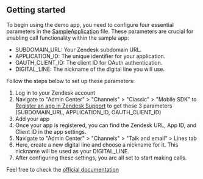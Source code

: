 ## Getting started

To begin using the demo app, you need to configure four essential parameters in the [SampleApplication](https://github.com/zendesk/android_sdk_demo_apps/blob/master/talk_sample/src/main/java/com/zendesk/talk/sample/SampleApplication.kt) file. These parameters are crucial for enabling call functionality within the sample app:

- SUBDOMAIN_URL: Your Zendesk subdomain URL.
- APPLICATION_ID: The unique identifier for your application.
- OAUTH_CLIENT_ID: The client ID for OAuth authentication.
- DIGITAL_LINE: The nickname of the digital line you will use.

Follow the steps below to set up these parameters:

1. Log in to your Zendesk account
2. Navigate to "Admin Center" > "Channels" > "Classic" > "Mobile SDK" to [Register an app in Zendesk Support](https://developer.zendesk.com/documentation/classic-web-widget-sdks/talk-sdk/android/getting_started/#registering-your-app-in-zendesk-support) to get these 3 parameters (SUBDOMAIN_URL, APPLICATION_ID, OAUTH_CLIENT_ID)
3. Add your app
4. Once your app is registered, you can find the Zendesk URL, App ID, and Client ID in the app settings.
5. Navigate to "Admin Center" > "Channels" > "Talk and email" > Lines tab
6. Here, create a new digital line and choose a nickname for it. This nickname will be used as your DIGITAL_LINE.
7. After configuring these settings, you are all set to start making calls.

Feel free to check the [official documentation](https://developer.zendesk.com/documentation/classic-web-widget-sdks/talk-sdk/android/getting_started/)